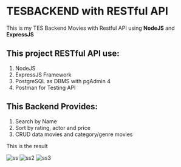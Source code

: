 # TESBACKEND with RESTful API

This is my TES Backend Movies with Restful API using **NodeJS** and **ExpressJS**
## This project RESTful API use:
1. NodeJS
2. ExpressJS Framework
3. PostgreSQL as DBMS with pgAdmin 4
4. Postman for Testing API

## This Backend Provides:
1. Search by Name
2. Sort by rating, actor and price
3. CRUD data movies and category/genre movies

This is the result

![ss](https://user-images.githubusercontent.com/72298156/110472344-d4d2a800-810f-11eb-82fe-353511e51329.jpg)
![ss2](https://user-images.githubusercontent.com/72298156/110472672-3abf2f80-8110-11eb-853a-badc941e8e81.jpg)
![ss3](https://user-images.githubusercontent.com/72298156/110472687-3dba2000-8110-11eb-99f9-298e7dc85579.jpg)
